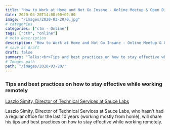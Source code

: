 ```yaml
---
title: "How to Work at Home and Not Go Insane - Online Meetup & Open Discussion"
date: 2020-03-20T14:00:00+02:00
image: "/images/2020-03-20/0.jpg"
# categories
categories: ["ctm - Online"]
tags: ["ctm", "online"]
# meta description
description: "How to Work at Home and Not Go Insane - Online Meetup & Open Discussion"
# save as draft
draft: false
summary: "Talks:<br>Tips and best practices on how to stay effective while working remotely (Laszlo Simity)"
# Images path
path: "/images/2020-03-20/"
---
```


### Tips and best practices on how to stay effective while working remotely
[Laszlo Simity, Director of Technical Services at Sauce Labs](https://www.linkedin.com/in/laszlosimity/)

Laszlo Simity, Director of Technical Services at Sauce Labs, who hasn't 
had a regular office for the last 10 years (working mostly from home), 
will share his tips and best practices on how to stay effective while 
working remotely.
